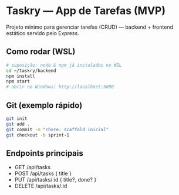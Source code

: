 # Taskry — App de Tarefas (MVP)

Projeto mínimo para gerenciar tarefas (CRUD) — backend + frontend estático servido pelo Express.

## Como rodar (WSL)

```bash
# suposição: node & npm já instalados no WSL
cd ~/taskry/backend
npm install
npm start
# abrir no Windows: http://localhost:3000
```

## Git (exemplo rápido)
```bash
git init
git add .
git commit -m "chore: scaffold inicial"
git checkout -b sprint-1
```

## Endpoints principais
- GET  /api/tasks
- POST /api/tasks  { title }
- PUT  /api/tasks/:id { title?, done? }
- DELETE /api/tasks/:id
